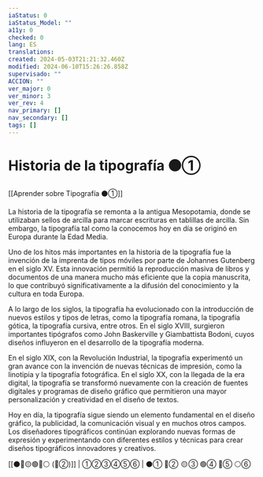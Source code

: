 ```yaml
---
iaStatus: 0
iaStatus_Model: ""
a11y: 0
checked: 0
lang: ES
translations: 
created: 2024-05-03T21:21:32.460Z
modified: 2024-06-10T15:26:26.858Z
supervisado: ""
ACCION: ""
ver_major: 0
ver_minor: 3
ver_rev: 4
nav_primary: []
nav_secondary: []
tags: []
---
```

# Historia de la tipografía ⚫①

[[Aprender sobre Tipografía ⚫①]]

La historia de la tipografía se remonta a la antigua Mesopotamia, donde se utilizaban sellos de arcilla para marcar escrituras en tablillas de arcilla. Sin embargo, la tipografía tal como la conocemos hoy en día se originó en Europa durante la Edad Media.

Uno de los hitos más importantes en la historia de la tipografía fue la invención de la imprenta de tipos móviles por parte de Johannes Gutenberg en el siglo XV. Esta innovación permitió la reproducción masiva de libros y documentos de una manera mucho más eficiente que la copia manuscrita, lo que contribuyó significativamente a la difusión del conocimiento y la cultura en toda Europa.

A lo largo de los siglos, la tipografía ha evolucionado con la introducción de nuevos estilos y tipos de letras, como la tipografía romana, la tipografía gótica, la tipografía cursiva, entre otros. En el siglo XVIII, surgieron importantes tipógrafos como John Baskerville y Giambattista Bodoni, cuyos diseños influyeron en el desarrollo de la tipografía moderna.

En el siglo XIX, con la Revolución Industrial, la tipografía experimentó un gran avance con la invención de nuevas técnicas de impresión, como la linotipia y la tipografía fotográfica. En el siglo XX, con la llegada de la era digital, la tipografía se transformó nuevamente con la creación de fuentes digitales y programas de diseño gráfico que permitieron una mayor personalización y creatividad en el diseño de textos.

Hoy en día, la tipografía sigue siendo un elemento fundamental en el diseño gráfico, la publicidad, la comunicación visual y en muchos otros campos. Los diseñadores tipográficos continúan explorando nuevas formas de expresión y experimentando con diferentes estilos y técnicas para crear diseños tipográficos innovadores y creativos.

[[⚫🔴🟡🟢🔵⚪ (🔴②)]] | ①②③④⑤⑥ | ⚫① 🔴②  🟡 ③ 🟢④ 🔵⑤ ⚪⑥ 